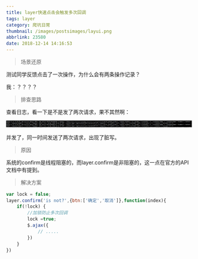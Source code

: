 ```yaml
---
title: layer快速点击会触发多次回调
tags: layer
category: 爬坑日常
thumbnail: /images/postsimages/layui.png
abbrlink: 23580
date: 2018-12-14 14:16:53
---
```


> 场景还原

测试同学反馈点击了一次操作，为什么会有两条操作记录？

我：？？？？

> 排查思路

查看日志，看一下是不是发了两次请求，果不其然啊：

![日志截图](/images/postsimages/20181214142322.png)

并发了，同一时间发送了两次请求，出现了脏写。

> 原因  

系统的confirm是线程阻塞的，而layer.confirm是非阻塞的，这一点在官方的API文档中有提到。

> 解决方案

```javascript
var lock = false;
layer.confirm('is not?',{btn:['确定','取消']},function(index){
    if(!lock) {
        //加锁防止多次回调
        lock =true;
        $.ajax({
            // .....
        })
    }
})

```




